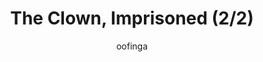 ---
media: "videos/rounds/round_4_2/imprisoned_clown_2.mp4"
media_type: video
title: The Clown, Imprisoned (2/2)
author: oofinga
desc: Imprisoned aboard the Korolev for excessive tomfoolery, the Clown seeks the help of Captain Cassiana Zephetta.
---